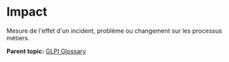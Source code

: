 Impact
======

Mesure de l'effet d'un incident, problème ou changement sur les
processus métiers.

**Parent topic:** [GLPI Glossary](../../glpi/glossary.html)
